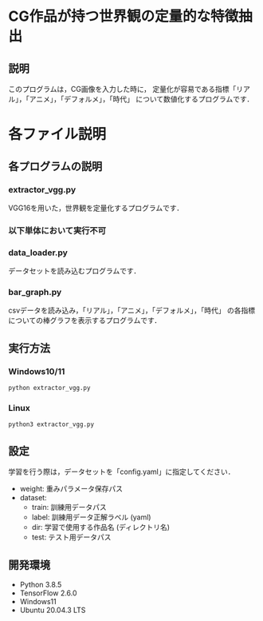# CG作品が持つ世界観の定量的な特徴抽出

## 説明
このプログラムは，CG画像を入力した時に，
定量化が容易である指標「リアル」，「アニメ」，「デフォルメ」，「時代」
について数値化するプログラムです．

# 各ファイル説明

## 各プログラムの説明
### extractor_vgg.py
VGG16を用いた，世界観を定量化するプログラムです．

### 以下単体において実行不可
### data_loader.py
データセットを読み込むプログラムです．

### bar_graph.py
csvデータを読み込み，「リアル」，「アニメ」，「デフォルメ」，「時代」
の各指標についての棒グラフを表示するプログラムです．

## 実行方法
### Windows10/11
```
python extractor_vgg.py
```

### Linux
```
python3 extractor_vgg.py
```

## 設定
学習を行う際は，データセットを「config.yaml」に指定してください．

- weight: 重みパラメータ保存パス
- dataset: 
  + train: 訓練用データパス
  + label: 訓練用データ正解ラベル (yaml)
  + dir: 学習で使用する作品名 (ディレクトリ名)
  + test: テスト用データパス

## 開発環境
- Python 3.8.5
- TensorFlow 2.6.0
- Windows11
- Ubuntu 20.04.3 LTS